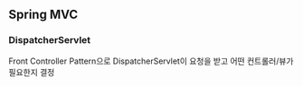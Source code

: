 ## Spring MVC
### DispatcherServlet
Front Controller Pattern으로 DispatcherServlet이 요청을 받고 어떤 컨트롤러/뷰가 필요한지 결정
